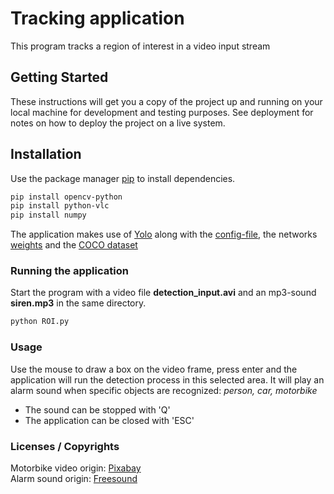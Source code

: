 # Tracking application

This program tracks a region of interest in a video input stream

## Getting Started

These instructions will get you a copy of the project up and running on your local machine for development and testing purposes. See deployment for notes on how to deploy the project on a live system.

## Installation

Use the package manager [pip](https://pip.pypa.io/en/stable/) to install dependencies.

```bash
pip install opencv-python
pip install python-vlc
pip install numpy
```

The application makes use of [Yolo](https://pjreddie.com/darknet/yolo/) along with the [config-file](https://github.com/pjreddie/darknet/blob/master/cfg/yolov3.cfg), the networks [weights](https://pjreddie.com/media/files/yolov3.weights) and the [COCO dataset](http://cocodataset.org/#home)

### Running the application

Start the program with a video file __detection_input.avi__ and an mp3-sound __siren.mp3__ in the same directory.
```bash
python ROI.py
```

### Usage
Use the mouse to draw a box on the video frame, press enter and the application will run the detection process in this selected area.
It will play an alarm sound when specific objects are recognized: *person, car, motorbike*
+ The sound can be stopped with 'Q'
+ The application can be closed with 'ESC'

### Licenses / Copyrights
Motorbike video origin: [Pixabay](https://pixabay.com/en/videos/scooters-traffic-street-motorcycle-5638/)<br>
Alarm sound origin: [Freesound](https://freesound.org/people/israra/sounds/434055/)
